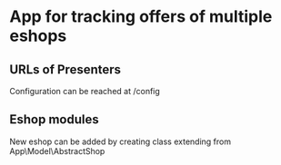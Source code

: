 # App for tracking offers of multiple eshops

## URLs of Presenters
Configuration can be reached at /config

## Eshop modules
New eshop can be added by creating class extending from App\Model\AbstractShop

